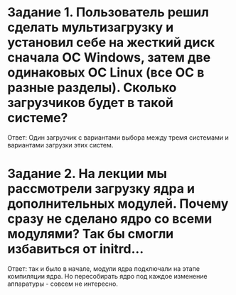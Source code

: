 # Задание 1. Пользователь решил сделать мультизагрузку и установил себе на жесткий диск сначала ОС Windows, затем две одинаковых ОС Linux (все ОС в разные разделы). Сколько загрузчиков будет в такой системе?

Ответ: Один загрузчик с вариантами выбора между тремя системами и вариантами загрузки этих систем.

# Задание 2. На лекции мы рассмотрели загрузку ядра и дополнительных модулей. Почему сразу не сделано ядро со всеми модулями? Так бы смогли избавиться от initrd...

Ответ: так и было в начале, модули ядра подключали на этапе компиляции ядра. Но пересобирать ядро под каждое изменение аппаратуры - совсем не интересно.
